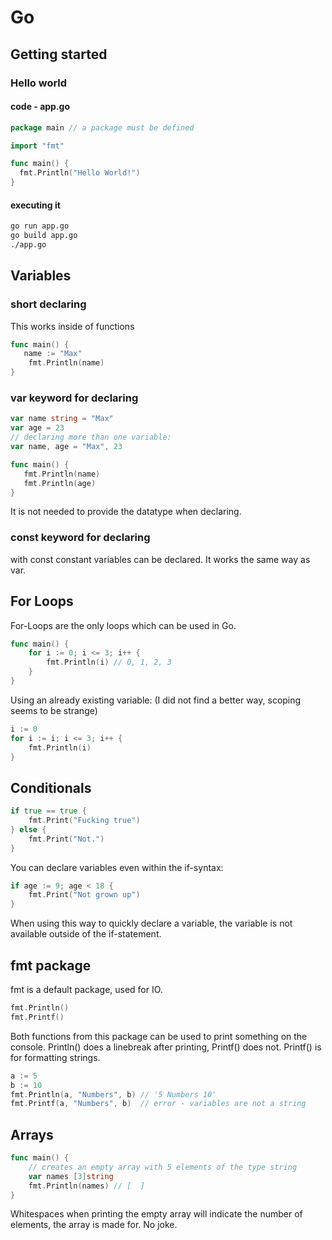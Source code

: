 # Go

## Getting started

### Hello world

#### code - app.go

```go
package main // a package must be defined

import "fmt"

func main() {
  fmt.Println("Hello World!")
}

```

#### executing it

```bash
go run app.go
go build app.go
./app.go
```

## Variables

### short declaring

This works inside of functions

```go
func main() {
   name := "Max"
	fmt.Println(name)
}
```

### var keyword for declaring

```go
var name string = "Max"
var age = 23
// declaring more than one variable:
var name, age = "Max", 23

func main() {
   fmt.Println(name)
   fmt.Println(age)
}
```

It is not needed to provide the datatype when declaring.

### const keyword for declaring

with const constant variables can be declared. It works the same way as var.

## For Loops
For-Loops are the only loops which can be used in Go. 
```go
func main() {
	for i := 0; i <= 3; i++ {
		fmt.Println(i) // 0, 1, 2, 3
	}
}
```

Using an already existing variable: (I did not find a better way, scoping seems to be strange)

```go
i := 0
for i := i; i <= 3; i++ {
	fmt.Println(i)
}
```

## Conditionals

```go
if true == true {
	fmt.Print("Fucking true")
} else {
	fmt.Print("Not.")
}
```

You can declare variables even within the if-syntax:

```go
if age := 9; age < 18 {
	fmt.Print("Not grown up")
}
```

When using this way to quickly declare a variable, the variable is not available outside of the if-statement.

## fmt package

fmt is a default package, used for IO.

```go
fmt.Println()
fmt.Printf()
```

Both functions from this package can be used to print something on the console.
Println() does a linebreak after printing, Printf() does not.
Printf() is for formatting strings.

```go
a := 5
b := 10
fmt.Println(a, "Numbers", b) // '5 Numbers 10'
fmt.Printf(a, "Numbers", b)  // error - variables are not a string
```

## Arrays

```go
func main() {
	// creates an empty array with 5 elements of the type string
	var names [3]string
	fmt.Println(names) // [  ]
}
```

Whitespaces when printing the empty array will indicate the number of elements, the array is made for.
No joke.
